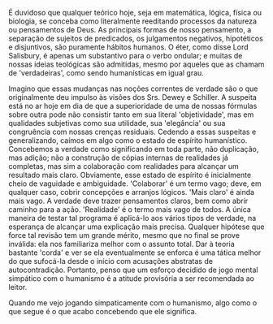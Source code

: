 É duvidoso que qualquer teórico hoje, seja em matemática, lógica, física ou biologia, se conceba como literalmente reeditando processos da natureza ou pensamentos de Deus. As principais formas de nosso pensamento, a separação de sujeitos de predicados, os julgamentos negativos, hipotéticos e disjuntivos, são puramente hábitos humanos. O éter, como disse Lord Salisbury, é apenas um substantivo para o verbo ondular; e muitas de nossas ideias teológicas são admitidas, mesmo por aqueles que as chamam de 'verdadeiras', como sendo humanísticas em igual grau.

Imagino que essas mudanças nas noções correntes de verdade são o que originalmente deu impulso às visões dos Srs. Dewey e Schiller. A suspeita está no ar hoje em dia de que a superioridade de uma de nossas fórmulas sobre outra pode não consistir tanto em sua literal 'objetividade', mas em qualidades subjetivas como sua utilidade, sua 'elegância' ou sua congruência com nossas crenças residuais. Cedendo a essas suspeitas e generalizando, caímos em algo como o estado de espírito humanístico. Concebemos a verdade como significando em toda parte, não duplicação, mas adição; não a construção de cópias internas de realidades já completas, mas sim a colaboração com realidades para alcançar um resultado mais claro. Obviamente, esse estado de espírito é inicialmente cheio de vaguidade e ambiguidade. 'Colaborar' é um termo vago; deve, em qualquer caso, cobrir concepções e arranjos lógicos. 'Mais claro' é ainda mais vago. A verdade deve trazer pensamentos claros, bem como abrir caminho para a ação. 'Realidade' é o termo mais vago de todos. A única maneira de testar tal programa é aplicá-lo aos vários tipos de verdade, na esperança de alcançar uma explicação mais precisa. Qualquer hipótese que force tal revisão tem um grande mérito, mesmo que no final se prove inválida: ela nos familiariza melhor com o assunto total. Dar à teoria bastante 'corda' e ver se ela eventualmente se enforca é uma tática melhor do que sufocá-la desde o início com acusações abstratas de autocontradição. Portanto, penso que um esforço decidido de jogo mental simpático com o humanismo é a atitude provisória a ser recomendada ao leitor.

Quando me vejo jogando simpaticamente com o humanismo, algo como o que segue é o que acabo concebendo que ele significa.